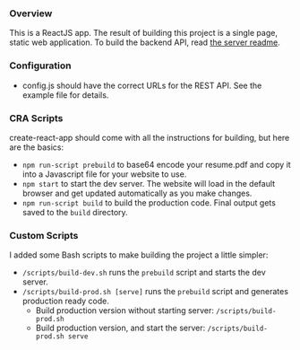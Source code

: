 ### Overview
This is a ReactJS app. The result of building this project is a single page, static web application. To build
the backend API, read [the server readme](../server/README.md).

### Configuration
* config.js should have the correct URLs for the REST API. See the example file for details.

### CRA Scripts
create-react-app should come with all the instructions for building, but here are the basics:

* `npm run-script prebuild` to base64 encode your resume.pdf and copy it into a Javascript file for your website to use.
* `npm start` to start the dev server. The website will load in the default browser and get updated automatically as you make changes.
* `npm run-script build` to build the production code. Final output gets saved to the `build` directory.

### Custom Scripts
I added some Bash scripts to make building the project a little simpler:

* `/scripts/build-dev.sh` runs the `prebuild` script and starts the dev server.
* `/scripts/build-prod.sh [serve]` runs the `prebuild` script and generates production ready code. 
    * Build production version without starting server: `/scripts/build-prod.sh`
    * Build production version, and start the server: `/scripts/build-prod.sh serve`

